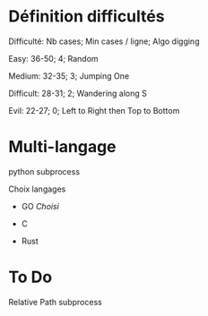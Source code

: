 # Définition difficultés

Difficulté: Nb cases; Min cases / ligne; Algo digging

Easy: 36-50; 4; Random

Medium: 32-35; 3; Jumping One

Difficult: 28-31; 2; Wandering along S

Evil: 22-27; 0; Left to Right then Top to Bottom

# Multi-langage

python subprocess

Choix langages

- GO *Choisi*

- C

- Rust

# To Do

Relative Path subprocess